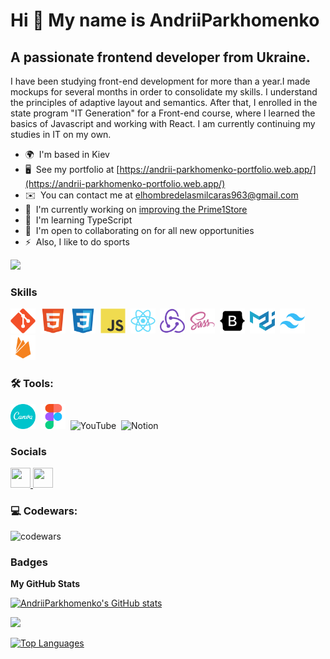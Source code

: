 Hi 👋 My name is AndriiParkhomenko
==================================

A passionate frontend developer from Ukraine.
---------------------------------------------

I have been studying front-end development for more than a year.I made mockups for several months in order to consolidate my skills. I understand the principles of adaptive layout and semantics. After that, I enrolled in the state program "IT Generation" for a Front-end course, where I learned the basics of Javascript and working with React. I am currently continuing my studies in IT on my own.

* 🌍  I'm based in Kiev
* 🖥️  See my portfolio at [https://andrii-parkhomenko-portfolio.web.app/](https://andrii-parkhomenko-portfolio.web.app/)
* ✉️  You can contact me at [elhombredelasmilcaras963@gmail.com](mailto:elhombredelasmilcaras963@gmail.com)
* 🚀  I'm currently working on [improving the Prime1Store](http://prime1shop.web.app/)
* 🧠  I'm learning TypeScript
* 🤝  I'm open to collaborating on for all new opportunities
* ⚡  Also, I like to do sports

<a href="https://www.github.com/AndriiParkhomenko" target="_blank" rel="noreferrer"><img
src="https://img.shields.io/github/followers/AndriiParkhomenko?logo=github&style=for-the-badge&color=0891b2&labelColor=1c1917" /></a>

### Skills


<div>
  <img src="https://github.com/devicons/devicon/blob/master/icons/git/git-original.svg" title="git" alt="git" width="40" height="40"/>&nbsp
  <img src="https://github.com/devicons/devicon/blob/master/icons/html5/html5-original.svg" title="html5" alt="html5" width="40" height="40"/>&nbsp
  <img src="https://github.com/devicons/devicon/blob/master/icons/css3/css3-original.svg" title="css" alt="css" width="40" height="40"/>&nbsp
  <img src="https://github.com/devicons/devicon/blob/master/icons/javascript/javascript-original.svg" title="javascript" alt="javascript" width="40" height="40"/>&nbsp
  <img src="https://github.com/devicons/devicon/blob/master/icons/react/react-original.svg" title="reactjs" alt="reactjs" width="40" height="40"/>&nbsp
  <img src="https://github.com/devicons/devicon/blob/master/icons/redux/redux-original.svg" title="redux" alt="redux" width="40" height="40"/>&nbsp;
  <img src="https://github.com/devicons/devicon/blob/master/icons/sass/sass-original.svg" title="sass/scss" alt="sass/scss" width="40" height="40"/>&nbsp;
  <img src="https://github.com/devicons/devicon/blob/master/icons/bootstrap/bootstrap-plain.svg" title="bootstrap" alt="bootstrap" width="40" height="40"/>&nbsp;
    <img src="https://github.com/devicons/devicon/blob/master/icons/materialui/materialui-original.svg" title="materialui" alt="materialui" width="40" height="40"/>&nbsp;
  <img src="https://github.com/devicons/devicon/blob/master/icons/tailwindcss/tailwindcss-plain.svg" title="tailwind" alt="tailwind" width="40" height="40"/>&nbsp;
  <img src="https://github.com/devicons/devicon/blob/master/icons/firebase/firebase-plain.svg" title="firebase" alt="firebase" width="40" height="40"/>&nbsp;
</div>

### 🛠 Tools:

<div>
  <img src="https://github.com/devicons/devicon/blob/master/icons/canva/canva-original.svg" title="canva" alt="canva" width="40" height="40"/>&nbsp;
  <img src="https://github.com/devicons/devicon/blob/master/icons/figma/figma-original.svg" title="figma" alt="figma" width="40" height="40"/>&nbsp;
  <img src="https://upload.wikimedia.org/wikipedia/commons/9/9e/YouTube_Logo_%282013-2017%29.svg" title="YouTube" alt="YouTube" width="40" height="40"/>&nbsp;
  <img src="https://upload.wikimedia.org/wikipedia/commons/e/e9/Notion-logo.svg" title="Notion" alt="Notion" width="40" height="40"/>&nbsp;
</div>


### Socials

<p align="left"> <a href="https://www.github.com/AndriiParkhomenko" target="_blank" rel="noreferrer"> <picture> <source media="(prefers-color-scheme: dark)" srcset="https://raw.githubusercontent.com/danielcranney/readme-generator/main/public/icons/socials/github-dark.svg" /> <source media="(prefers-color-scheme: light)" srcset="https://raw.githubusercontent.com/danielcranney/readme-generator/main/public/icons/socials/github.svg" /> <img src="https://raw.githubusercontent.com/danielcranney/readme-generator/main/public/icons/socials/github.svg" width="32" height="32" /> </picture> </a> <a href="https://www.linkedin.com/in/andrii-parkhomenko-b98421280/" target="_blank" rel="noreferrer"> <picture> <source media="(prefers-color-scheme: dark)" srcset="undefined" /> <source media="(prefers-color-scheme: light)" srcset="https://raw.githubusercontent.com/danielcranney/readme-generator/main/public/icons/socials/linkedin.svg" /> <img src="https://raw.githubusercontent.com/danielcranney/readme-generator/main/public/icons/socials/linkedin.svg" width="32" height="32" /> </picture> </a></p>

### 💻 Codewars:

![codewars](https://www.codewars.com/users/AndriiParkhomenko/badges/large)

### Badges

<b>My GitHub Stats</b>

<a href="http://www.github.com/AndriiParkhomenko"><img src="https://github-readme-stats.vercel.app/api?username=AndriiParkhomenko&show_icons=true&hide=&count_private=true&title_color=0891b2&text_color=ffffff&icon_color=0891b2&bg_color=1c1917&hide_border=true&show_icons=true" alt="AndriiParkhomenko's GitHub stats" /></a>

<a href="http://www.github.com/AndriiParkhomenko"><img src="https://github-readme-streak-stats.herokuapp.com/?user=AndriiParkhomenko&stroke=ffffff&background=1c1917&ring=0891b2&fire=0891b2&currStreakNum=ffffff&currStreakLabel=0891b2&sideNums=ffffff&sideLabels=ffffff&dates=ffffff&hide_border=true" /></a>

<a href="https://github.com/AndriiParkhomenko" align="left"><img src="https://github-readme-stats.vercel.app/api/top-langs/?username=AndriiParkhomenko&langs_count=10&title_color=0891b2&text_color=ffffff&icon_color=0891b2&bg_color=1c1917&hide_border=true&locale=en&custom_title=Top%20%Languages" alt="Top Languages" /></a>
